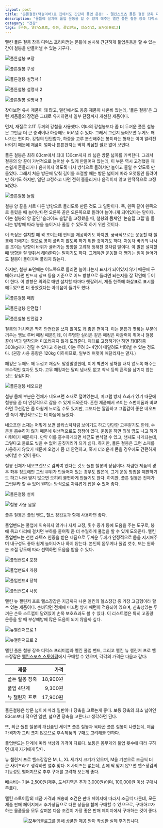 ```yaml
---
layout: post
title: "문틀철봉(턱걸이바)로 집에서도 간단히 풀업 운동! - 멜킨스포츠 폴튼 철봉 장축 디럭스 프리미엄"
description: "물틀에 설치해 풀업 운동을 할 수 있게 해주는 멜킨 폴튼 철봉 장축 디럭스 프리미엄을 사용해봤다."
category: "건강"
tags: [운동, 멜킨스포츠, 철봉, 풀업밴드, 헬스장갑, 모두의블로그]
---
```


멜킨 폴튼 철봉 장축 디럭스 프리미엄는
문틀에 설치해 간단하게 풀업운동을 할 수 있는 간이 철봉을 만들어낼 수 있는 기구다.

![폴튼철봉 포장](https://lh3.googleusercontent.com/04bkKMTTayo5y0wwRUkKriRJM90bgNBJ9yhiFzXHJ1XFRuR-pSghc2DhkoknUhfXMP6El57R_rI0Sw=s480)

![폴튼철봉 구성](https://lh3.googleusercontent.com/eg8Z3R2Nch9nUrqXW-cX4BiX2wzExATC9ST0-qfZB0bXjya56JDNQ8h5ZMupPozyJPoj5Vrzw9vsLw=s480)


![폴튼철봉 설명서 1](https://lh3.googleusercontent.com/sI3Vha4EMCjQKe5uKY3UXasCb4D_cGuNU5PxWoxdJEsb1g_za22zC60NvVi5MXZuzRtwzivej5ZuYw=s480)

![폴튼철봉 설명서 2](https://lh3.googleusercontent.com/bRYE184zabGfCLdULSUDW1udR4YP_B0jymmsjdhiIxCw1N4eG_QqRT0WiZwqK-4Dho8bb288t9rNwA=s480)

![폴튼철봉 설명서 3](https://lh3.googleusercontent.com/743ru-xw4DyUoZzy6XqeRogBlNUyeYQXnc31O80HYKur-v1R-7Fu3vopbTyU9EHYZ_PTM9NyWFlBEg=s480)

찾아보면 유사 제품이 꽤 많고,
멜킨에서도 동종 제품이 나온바 있는데,
'폴튼 철봉'은 그런 제품들의 장점은 그대로 유지하면서 일부 단점까지 개선한 제품이다.

먼저, 재질로 2.1T 두께의 강철을 사용했다.
여타의 강철봉보다 좀 더 두꺼운 폴튼 철봉은 그만큼 더 큰 충격이나 하중에도 버텨낼 수 있다.
그래서 그런지 들어보면 무게도 꽤 나가는 편이다.
강철의 단단함과, 하중을 고루 분산해주는 봉이라는 형태는 이미 알려진 바이기 때문에
제품이 얼마나 튼튼한지는 딱히 의심할 필요 없어 보인다.

폴튼 철봉은 최하 83cm에서 최대 130cm까지 꽤 넓은 방문 넓이를 커버한다.
그래서 철봉의 양 끝이 가변적으로 늘어날 수 있게 만들어져 있는데,
이 부분 역시 고정했을 때 손쉽게 흔들리거나 움지이지 않도록
나사 방식으로 돌려서만 늘이고 줄일 수 있도록 만들었다.
그래서 처음 방문에 맞춰 길이를 조절할 때는
방문 넓이에 따라 오랫동안 돌려야만 하기도 하지만,
일단 고정하고 나면 전혀 흘들리거나 움직이지 않고 안적적으로 고정되었다.

![폴튼철봉 늘임](https://lh3.googleusercontent.com/Lwhbs2m08YBiXA0EXiCojvunbogVwplGXrnbjtcJclgfYMQ1MfMNXZZFS-YUnZY3rXQbbGi_3MnGKg=s480)

철봉 양 끝을 서로 다른 방향으로 돌리도록 만든 것도 그 일환이다.
즉, 왼쪽 끝이 왼쪽으로 돌렸을 때 늘어난다면 오른쪽 끝은 오른쪽으로 돌려야 늘어나게 되어있다는 말이다.
이는 철봉의 양 끝인 '슬라이드 슬립'을 고정했을 때,
철봉의 몸체인 '논슬립 그립'을 돌리는 방향에 따라 봉을 늘이거나 줄일 수 있도록 하기 위한 것이다.

이 특징은 설치할 때 꽉 조이는데 편의를 제공하기도 하지만,
궁극적으로는 운동할 때 철봉에 가해지는 힘으로 봉이 풀리지 않도록 하기 위한 것이기도 하다.
자동차 바퀴의 나사를 조이는 방향이 바퀴가 굴러가는 방향을 고려해 정해진 것처럼 말이다.
이 말은 설치할 때 방향을 잘 맞춰서 해야한다는 말이기도 하다.
그래야만 운동할 때 땡기는 힘이 들어가도 철봉이 돌아가며 풀리지 않는다.

하지만, 철봉 표면에는 어느쪽으로 돌리면 늘어나는지 표시가 되어있지 않기 때문에
구매하고나면 반드시 상표 등을 기준으로 어느 방향으로 돌리면 되는지를 잘 확인해 두어야 한다.
이 방향은 의외로 매번 설치할 때마다 헷갈려서,
제품 한쪽에 화살표로 표시를 해두었으면 더 좋았겠다는 아쉬움이 들기도 했다.

![폴튼철봉 패킹](https://lh3.googleusercontent.com/D8qV-h8pyGqXCVkwpkrfbT7MtKJLwIIF6zmUwOE5DYbCO2I14tsfnm9j65Iw6_OEEJoxN4XfZML5EA=s480)

![폴튼철봉 안전캡 1](https://lh3.googleusercontent.com/hW00zeg_i_d6eLboARjzGxCrxfAKZJ53cc6u7Qcayb7r76yaoGl7s1NUT-xjiKt3sZ6WUzeH3d6Czg=s480)

![폴튼철봉 안전캡 2](https://lh3.googleusercontent.com/R1LqzuJgyKcWOAKzLIr4t2TppgnCcYAXTj9T4Liz4yuImcB4ZPUgUKFvdXjwK3FVP34atcSrI_ZozA=s480)

철봉의 거치력은 딱히 안전캡을 쓰지 않아도 꽤 좋은 편이다.
이는 문틈과 맞닿는 부분에 끼우는 엠보 루버 패킹 때문인데,
이 투명한 실리콘 같은 패킹은 마찰력이 뛰어나
철봉 끝이 벽과 밀착되어 미끄러지지 않게 도와준다.
제대로 고정하기만 하면 최대하중 300kg까지 견딜 수 있다고 하는데,
이는 무려 3~4명이 매달려도 버텨낼 수 있는 정도다.
(권장 사용 중량은 120kg 이하이므로, 일부러 여럿이 매달리지는 말자.)

패킹은 두께도 꽤 두껍고 재질도 말랑말랑한데,
이게 벽면에 상처를 내지 않도록 해주는 부수적인 효과도 있다.
고무 패킹과는 달리 냄새도 없고 착색 등의 흔적을 남기지 않는 것도 장점이다.

![폴튼철봉 네오프랜](https://lh3.googleusercontent.com/u5KsflaHfxdFZGGAZztJhMbFwopmU66_nVnDgbtEcSjE2nrWzSBAjO34lUoNYQhwQext3V-2hjr_kQ=s480)

철봉 몸체 부분은 전체가 네오프랜 소재로 덮여있는데,
미끄럼 방지 효과가 있기 때문에
철봉을 좀 더 안정적으로 잡을 수 있게 도와준다.
흔한 제품에서 쓰이는 스펀지폼과 비교하면 쿠션감은 좀 아쉽게 느껴질 수도 있지만,
그보다는 깔끔하고 그립감이 좋은 네오프랜 쪽이 개인적으로는 더 마음에 들었다.

네오프랜 소재는 어떻게 보면 플라스틱처럼 보이기도 하고 단단한 고무같기도 한데,
수분을 흡수하지 않기 때문에 위생적으로도 장점이 있다.
운동을 하면 의례 땀도 나고 하기 마련이기 때문이다.
만약 이를 흡수하게되면 세균도 번식할 수 있고, 냄새도 나게되는데,
그렇다고 물로도 씻을 수 없어 골칫거리가 되기 쉽다.
하지만, 폴튼 철봉은 그런 소재를 사용하지 않았기 때문에 오염에 좀 더 안전하고,
혹시 더러운게 묻을 경우에도 간편하게 씻어낼 수 있어 좋다.

철봉 전체가 네오프랜으로 감싸여 있다는 것도 폴튼 철봉의 장점이다.
저렴한 제품의 경우 좌우 정도에만 그립 부위가 만들어져 있는 경우도 많은데,
그게 운동 방법을 제한하기도 하고 나와 맞지 않으면 오히려 불편하게 만들기도 한다.
하지만, 폴튼 철봉은 전체가 그립부라 할 수 있어
원하는 방식으로 자유롭게 잡을 수 있어 좋다.

![폴튼철봉 설치](https://lh3.googleusercontent.com/RXxJq9QEFC0J6W9kK11HvGAFEzfUzq-tAVwqGR4tKW07O9hQJ7ewhmfujWrPps2lIV_hepp9X0IPGw=s480)

![철봉 사용 움짤](https://lh3.googleusercontent.com/qAXPjhneIYTDmvXlydoxVHQY-14McHIMyGK79BW5k2CXM_ycvjCir134yPv_4dn-mNKoRG3enKxzIQ=s480)

폴튼 철봉은 풀업 밴드, 헬스 장갑등과 함께 사용하면 좋다.

풀업밴드는 풀업에 익숙하지 않거나 자세 교정, 횟수 증가 등에 도움을 주는 도구로,
봉에 묶고 다리에 걸치면 부하를 줄여줘 좀 더 수월하게 풀업을 할 수 있게 도와준다.
멜킨 풀업밴드는 천연 라텍스 인증을 받은 제품으로
두꺼운 두께가 안정적으로 몸을 지지해주며
내구성도 좋아 쉽게 늘어나거나 하지 않는다.
본인의 몸무게나 풀업 갯수, 또는 원하는 조절 강도에 따라 선택하면 도움을 받을 수 있다.

![풀업밴드4 포장](https://lh3.googleusercontent.com/0rJBlNFd0Uqo9TVdsT2vhc5gGby9ELrDWimrJLSu5jrhTIHhQw5clxQxIR_Db07qtzcirkmNxVchZQ=s480)

![풀업밴드4 개봉](https://lh3.googleusercontent.com/LJlnyhqeOD3exMddcYo_-TGBu8sBk3YwwRLPQKN4sj_I212oY3BO7Upn41Awu-DmqLNRZj9jW6-zqg=s480)

![풀업밴드4 장착](https://lh3.googleusercontent.com/GqfvOV1QFkckm-ojUeEcEdkUvkXU-l4t2YqIv3MZfEJVgROBD5SzdNzLQf3HYyD4Nenes-WsHhA-bw=s480)

![풀업밴드4 사용](https://lh3.googleusercontent.com/uLA1o5Yama8cxLTLqxzAHI1dvyUVS5o428oPRKNRBlJQqF3CTTq6JSIkjSzYcP52nFAS7qoHjf3aaw=s480)

멜킨 뉴 챌린저 프로 헬스장갑은
지금까지 나온 멜킨의 헬스장갑 중 가장 고급형이라 할 수 있는 제품이다.
손바닥면 전체에 미끄럼 방지 패턴이 적용되어 있으며,
신축성있는 두꺼운 손목 스트랩이 달려있어 손목 보호효과도 볼 수 있다.
이 리스트랩은 특히 고중량 운동을 할 때 부상예방에 많은 도움이 되지 않을까 싶다.

![뉴챌린저프로 1](https://lh3.googleusercontent.com/T63KUjyz4gsVPdfoeUe3yH42KURzdLh8qPqf2VuQsPy6rCdGgzf5skJMRQr_gMcgIIzm_bxgAl0acg=s480)

![뉴챌린저프로 2](https://lh3.googleusercontent.com/7Ad80IbJou6UOz2xbxiJgAAv7wGa5zQn0hCt4QxMC9czsDANb2Z1jjZXA6Er0ri1uBziMEhNLIVJ1A=s480)

멜킨 폴튼 철봉 장축 디럭스 프리미엄과
멜킨 풀업 밴드,
그리고 멜킨 뉴 챌린저 프로 헬스장갑은
[멜킨스포츠 스토어팜](https://smartstore.naver.com/melkinsports/products/581149173)에서 구매할 수 있으며,
각각의 가격은 다음과 같다:

제품              | 가격
------------------|---------:
폴튼 철봉 장축    | 18,900원
풀업 4단계        |  9,300원
뉴 챌린저 프로    | 17,900원

폴튼철봉은 방문 넓이에 따라 일반이나 장축을 고르는게 좋다.
보통 장축의 최소 넓이인 83cm보다 작으면 일반, 넓으면 장축을 고른다고 생각하면 된다.

또, 최근 폴튼 철봉의 개선품인 세이프 폴튼 철봉과 옥타곤 폴튼 철봉이 나왔는데,
제품 가격자가 그리 크지 않으므로 후속제품의 구매도 고려해볼 만하다.

풀업밴드는 단계에 따라 색상과 가격이 다르다.
보통은 몸무게와 풀업 횟수에 따라 구하면 대게 자기에게 맞다.

뉴 챌린저 프로 헬스장갑은 M, L, XL 세가지 크기가 있으며,
M을 기본으로 조금씩 더 큰 사이즈라고 생각하면 얼추 맞다.
S 사이즈는 없는데, 손에 딱 맞지 않으면 헬스장갑의 기능성도 떨어지므로
추후 구매를 고려해 보는게 좋다.

배송비는 기본 2,500원(제주, 도서지역은 추가 3,000원)이며,
100,000원 이상 구매시 무료다.

멜킨 스토어팜의 제품 가격과 배송비 조건은 판매 페이지에 따라서 조금씩 다른데,
모든 제품 판매 페이지에서 추가상품으로 다른 상품을 함께 구매할 수 있으므로,
구매하고자 하는 물품들을 모두 살펴본 다음
조건이 가장 좋은 판매 페이지에서 구매하는 것이 좋다.



<center><img src="https://moduad.com/img/sponser_img.php?mb_mb=reznoagmailcom&wr_wr=418971&bo_table=life&p_wr_wr=26580" alt="모두의블로그를 통해 상품만 제공 받아 작성한 실제 후기입니다." /></center>
